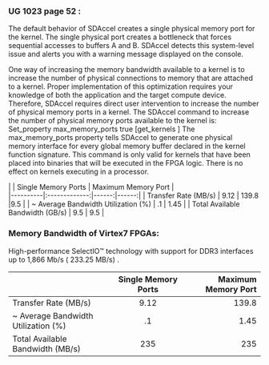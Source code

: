 ### UG 1023 page 52 :

The default behavior of SDAccel creates a single physical memory port for the kernel. The single 
physical port creates a bottleneck that forces sequential accesses to buffers A and B. 
SDAccel detects this system-level issue and alerts you with a warning message displayed on 
the console.

One way of increasing the memory bandwidth available to a kernel is to increase the 
number of physical connections to memory that are attached to a kernel. Proper 
implementation of this optimization requires your knowledge of both the application and 
the target compute device. Therefore, SDAccel requires direct user intervention to increase 
the number of physical memory ports in a kernel. The SDAccel command to increase the 
number of physical memory ports available to the kernel is:
Set_property max_memory_ports true [get_kernels <kernel name>]
The max_memory_ports property tells SDAccel to generate one physical memory 
interface for every global memory buffer declared in the kernel function signature. This 
command is only valid for kernels that have been placed into binaries that will be executed 
in the FPGA logic. There is no effect on kernels executing in a processor.

|        |      Single Memory Ports   | Maximum Memory Port    |    
|----------|:-------------:|------:|------:|
|  Transfer Rate  (MB/s)      | 9.12  | 139.8  |9.5 |
| ~ Average Bandwidth Utilization (%)        | .1  | 1.45  | 
|  Total Available Bandwidth  (GB/s)      | 9.5  | 9.5  | 

### Memory Bandwidth of Virtex7 FPGAs:

 High-performance SelectIO™ technology with support for DDR3 interfaces up to 1,866 Mb/s ( 233.25 MB/s) .  
 

|        |      Single Memory Ports   | Maximum Memory Port    |    
|----------|:-------------:|------:|
|  Transfer Rate  (MB/s)      | 9.12  | 139.8  
| ~ Average Bandwidth Utilization (%)        | .1  | 1.45  | 
|  Total Available Bandwidth  (MB/s)      | 235   | 235   | 
